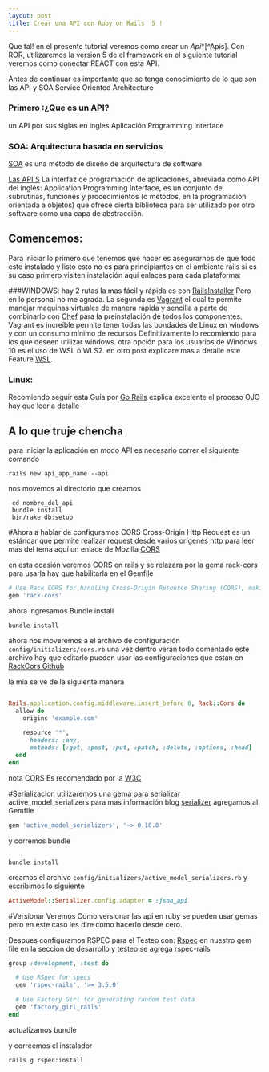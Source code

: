 ```yaml
---
layout: post
title: Crear una API con Ruby on Rails  5 !
---
```


Que tal! en el presente tutorial veremos como crear un  *Api**[^Apis].  Con ROR, utilizaremos la version 5 de el framework en el siguiente tutorial veremos como conectar REACT con esta API.

Antes de continuar es importante que se tenga conocimiento de lo que son las API y SOA Service Oriented Architecture


### Primero :¿Que es un API?
un API por sus siglas en ingles Aplicación Programming Interface

### SOA: Arquitectura basada en servicios
[SOA](http://www.epicor.com/lac/solutions/soa.aspx) es una método de diseño de arquitectura de software



[Las API'S](http://www.ticbeat.com/tecnologias/que-es-una-api-para-que-sirve/) La interfaz de programación de aplicaciones, abreviada como API del inglés: Application Programming Interface, es un conjunto de subrutinas, funciones y procedimientos (o métodos, en la programación orientada a objetos) que ofrece cierta biblioteca para ser utilizado por otro software como una capa de abstracción.

## Comencemos:
Para iniciar lo primero que tenemos que hacer es asegurarnos de que todo este instalado y listo esto no es para principiantes en el ambiente rails si es su caso primero visiten instalación aquí enlaces para cada plataforma:

###WINDOWS:
hay 2 rutas la mas fácil y rápida es con [RailsInstaller](http://railsinstaller.org/en) Pero en lo personal no me agrada.
La segunda es [Vagrant](https://www.vagrantup.com/) el cual te permite manejar maquinas virtuales de manera rápida y sencilla a parte de combinarlo con [Chef](https://www.chef.io/chef/) para la preinstalación de todos los componentes. Vagrant es increíble permite tener todas las bondades de Linux en windows y con un consumo mínimo de recursos Definitivamente lo recomiendo para los que deseen utilizar windows.
otra opción para los usuarios de Windows 10 es el uso de WSL ó WLS2. en otro post explicare mas a detalle este Feature [WSL](https://danielvalenzuela.website/).

### Linux:
Recomiendo seguir esta Guía por [Go Rails](https://gorails.com/setup/ubuntu/16.04)
explica excelente el proceso OJO hay que leer a detalle
## A lo que truje chencha
para iniciar la aplicación en modo API es necesario correr el siguiente comando
```shell
rails new api_app_name --api
```
nos movemos al directorio que creamos
```shell
 cd nombre_del_api
 bundle install
 bin/rake db:setup
```
#Ahora a hablar de configuramos
CORS Cross-Origin Http Request es un estándar que permite realizar request desde varios orígenes http para leer mas del tema aquí un enlace de Mozilla [CORS](https://developer.mozilla.org/es/docs/Web/HTTP/Access_control_CORS)

en esta ocasión veremos CORS en rails y se relazara por la gema rack-cors para usarla hay que habilitarla en el Gemfile
```ruby
# Use Rack CORS for handling Cross-Origin Resource Sharing (CORS), making cross-origin AJAX possible
gem 'rack-cors'

```
ahora ingresamos Bundle install

```shell
bundle install
```

ahora nos moveremos a el archivo de configuración `config/initializers/cors.rb` una vez dentro verán todo comentado este archivo hay que editarlo pueden usar las configuraciones que están en [RackCors Github](https://github.com/cyu/rack-cors/)

la mía se ve de la siguiente manera
```ruby

Rails.application.config.middleware.insert_before 0, Rack::Cors do
  allow do
    origins 'example.com'

    resource '*',
      headers: :any,
      methods: [:get, :post, :put, :patch, :delete, :options, :head]
  end
end

```

nota CORS Es recomendado por la [W3C](https://www.w3.org/)


#Serializacion
utilizaremos una gema para serializar active_model_serializers
para mas información blog [serializer](https://www.sitepoint.com/active-model-serializers-rails-and-json-oh-my/)
agregamos al Gemfile
```ruby
gem 'active_model_serializers', '~> 0.10.0'
```
y corremos bundle
```shell

bundle install

```
creamos el archivo `config/initializers/active_model_serializers.rb` y escribimos lo siguiente
```ruby
ActiveModel::Serializer.config.adapter = :json_api
```

#Versionar
Veremos Como versionar las api en ruby se pueden usar gemas pero en este caso les dire como hacerlo desde cero.



Despues configuramos RSPEC para el Testeo con:
[Rspec](http://rspec.info/)
en nuestro gem file en la sección de desarrollo y testeo se agrega rspec-rails

```ruby
group :development, :test do

  # Use RSpec for specs
  gem 'rspec-rails', '>= 3.5.0'

  # Use Factory Girl for generating random test data
  gem 'factory_girl_rails'
end

```

actualizamos bundle

y correemos el instalador

```shell
rails g rspec:install

```
